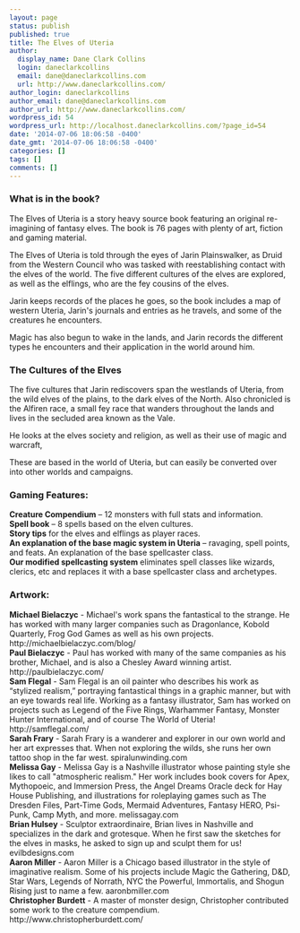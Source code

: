 ```yaml
---
layout: page
status: publish
published: true
title: The Elves of Uteria
author:
  display_name: Dane Clark Collins
  login: daneclarkcollins
  email: dane@daneclarkcollins.com
  url: http://www.daneclarkcollins.com/
author_login: daneclarkcollins
author_email: dane@daneclarkcollins.com
author_url: http://www.daneclarkcollins.com/
wordpress_id: 54
wordpress_url: http://localhost.daneclarkcollins.com/?page_id=54
date: '2014-07-06 18:06:58 -0400'
date_gmt: '2014-07-06 18:06:58 -0400'
categories: []
tags: []
comments: []
---
```

<h3>What is in the book?</h3>
<p>The Elves of Uteria is a story heavy source book featuring an original re-imagining of fantasy elves. The book is 76 pages with plenty of art, fiction and gaming material.</p>
<p>The Elves of Uteria is told through the eyes of Jarin Plainswalker, as Druid from the Western Council who was tasked with reestablishing contact with the elves of the world. The five different cultures of the elves are explored, as well as the elflings, who are the fey cousins of the elves.</p>
<p>Jarin keeps records of the places he goes, so the book includes a map of western Uteria, Jarin's journals and entries as he travels, and some of the creatures he encounters.</p>
<p>Magic has also begun to wake in the lands, and Jarin records the different types he encounters and their application in the world around him.</p>
<h3>The Cultures of the Elves</h3>
<p>The five cultures that Jarin rediscovers span the westlands of Uteria, from the wild elves of the plains, to the dark elves of the North. Also chronicled is the Alfiren race, a small fey race that wanders throughout the lands and lives in the secluded area known as the Vale.</p>
<p>He looks at the elves society and religion, as well as their use of magic and warcraft,</p>
<p>These are based in the world of Uteria, but can easily be converted over into other worlds and campaigns.</p>
<h3>Gaming Features:</h3>
<p><strong>Creature Compendium</strong> – 12 monsters with full stats and information.<br />
<strong>Spell book</strong> – 8 spells based on the elven cultures.<br />
<strong>Story tips</strong> for the elves and elflings as player races.<br />
<strong>An explanation of the base magic system in Uteria</strong> – ravaging, spell points, and feats. An explanation of the base spellcaster class.<br />
<strong>Our modified spellcasting system</strong> eliminates spell classes like wizards, clerics, etc and replaces it with a base spellcaster class and archetypes.</p>
<h3>Artwork:</h3>
<p><strong>Michael Bielaczyc</strong> - Michael's work spans the fantastical to the strange. He has worked with many larger companies such as Dragonlance, Kobold Quarterly, Frog God Games as well as his own projects. http://michaelbielaczyc.com/blog/<br />
<strong>Paul Bielaczyc</strong> - Paul has worked with many of the same companies as his brother, Michael, and is also a Chesley Award winning artist. http://paulbielaczyc.com/<br />
<strong>Sam Flegal</strong> - Sam Flegal is an oil painter who describes his work as “stylized realism,” portraying fantastical things in a graphic manner, but with an eye towards real life. Working as a fantasy illustrator, Sam has worked on projects such as Legend of the Five Rings, Warhammer Fantasy, Monster Hunter International, and of course The World of Uteria! http://samflegal.com/<br />
<strong>Sarah Frary</strong> - Sarah Frary is a wanderer and explorer in our own world and her art expresses that. When not exploring the wilds, she runs her own tattoo shop in the far west. spiralunwinding.com<br />
<strong>Melissa Gay</strong> - Melissa Gay is a Nashville illustrator whose painting style she likes to call "atmospheric realism." Her work includes book covers for Apex, Mythopoeic, and Immersion Press, the Angel Dreams Oracle deck for Hay House Publishing, and illustrations for roleplaying games such as The Dresden Files, Part-Time Gods, Mermaid Adventures, Fantasy HERO, Psi-Punk, Camp Myth, and more. melissagay.com<br />
<strong>Brian Hulsey</strong> - Sculptor extraordinaire, Brian lives in Nashville and specializes in the dark and grotesque. When he first saw the sketches for the elves in masks, he asked to sign up and sculpt them for us! evilbdesigns.com<br />
<strong>Aaron Miller</strong> - Aaron Miller is a Chicago based illustrator in the style of imaginative realism. Some of his projects include Magic the Gathering, D&amp;D, Star Wars, Legends of Norrath, NYC the Powerful, Immortalis, and Shogun Rising just to name a few. aaronbmiller.com<br />
<strong>Christopher Burdett</strong> - A master of monster design, Christopher contributed some work to the creature compendium. http://www.christopherburdett.com/</p>
